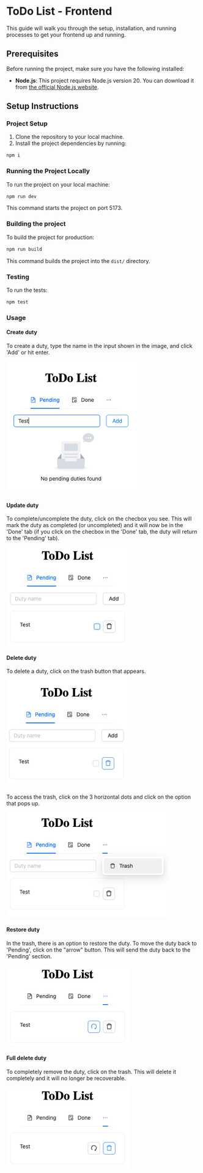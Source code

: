 # ToDo List - Frontend

This guide will walk you through the setup, installation, and running processes to get your frontend up and running.

## Prerequisites

Before running the project, make sure you have the following installed:

-   **Node.js**: This project requires Node.js version 20. You can download it from [the official Node.js website](https://nodejs.org/).

## Setup Instructions

### Project Setup

1. Clone the repository to your local machine.
2. Install the project dependencies by running:

```bash
npm i
```

### Running the Project Locally

To run the project on your local machine:

```bash
npm run dev
```

This command starts the project on port 5173.

### Building the project

To build the project for production:

```bash
npm run build
```

This command builds the project into the `dist/` directory.

### Testing

To run the tests:

```bash
npm test
```

### Usage

#### Create duty

To create a duty, type the name in the input shown in the image, and click 'Add' or hit enter.

![Create duty](images/create-duty.png)

#### Update duty

To complete/uncomplete the duty, click on the checbox you see. This will mark the duty as completed (or uncompleted) and it will now be in the 'Done' tab (if you click on the checbox in the 'Done' tab, the duty will return to the 'Pending' tab).

![Update duty](images/update-duty.png)

#### Delete duty

To delete a duty, click on the trash button that appears.

![Update duty](images/delete-duty.png)

To access the trash, click on the 3 horizontal dots and click on the option that pops up.

![Navigate to trash](images/trash-option.png)

#### Restore duty

In the trash, there is an option to restore the duty. To move the duty back to 'Pending', click on the "arrow" button. This will send the duty back to the 'Pending' section.

![Restore duty](images/restore-duty.png)

#### Full delete duty

To completely remove the duty, click on the trash. This will delete it completely and it will no longer be recoverable.

![Full delete duty](images/full-delete-duty.png)
